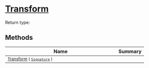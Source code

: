 # [Transform](./RelativeScale-100663787.md)


Return type:
## Methods

| Name | Summary | 
| --- | --- | 
| <sub>[Transform](./RelativeScale-100663787.md) ( [`Signature`](./../../../../Signature.md) )</sub><img width=200/>| <sub></sub>| <br>


